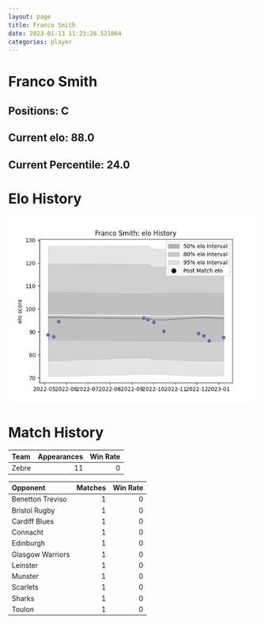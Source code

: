 ```yaml
---  
layout: page  
title: Franco Smith  
date: 2023-01-13 11:23:28.521064  
categories: player  
---
```

# Franco Smith

## Positions: C

## Current elo: 88.0

## Current Percentile: 24.0

# Elo History


![elo history](history_FrancoSmith.png)
# Match History


| Team   |   Appearances |   Win Rate |
|:-------|--------------:|-----------:|
| Zebre  |            11 |          0 |

| Opponent         |   Matches |   Win Rate |
|:-----------------|----------:|-----------:|
| Benetton Treviso |         1 |          0 |
| Bristol Rugby    |         1 |          0 |
| Cardiff Blues    |         1 |          0 |
| Connacht         |         1 |          0 |
| Edinburgh        |         1 |          0 |
| Glasgow Warriors |         1 |          0 |
| Leinster         |         1 |          0 |
| Munster          |         1 |          0 |
| Scarlets         |         1 |          0 |
| Sharks           |         1 |          0 |
| Toulon           |         1 |          0 |